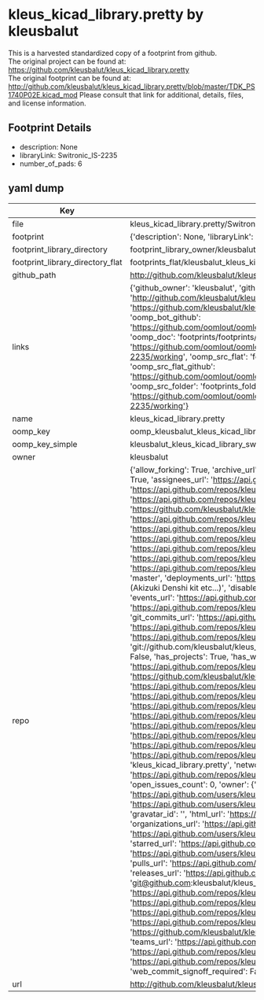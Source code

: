 # kleus_kicad_library.pretty by kleusbalut  
This is a harvested standardized copy of a footprint from github.  
The original project can be found at:  
https://github.com/kleusbalut/kleus_kicad_library.pretty  
The original footprint can be found at:
http://github.com/kleusbalut/kleus_kicad_library.pretty/blob/master/TDK_PS1740P02E.kicad_mod
Please consult that link for additional, details, files, and license information.  
## Footprint Details
* description: None  
* libraryLink: Switronic_IS-2235  
* number_of_pads: 6  
## yaml dump  
| Key | Value |  
| --- | --- |  
| file | kleus_kicad_library.pretty/Switronic_IS-2235.kicad_mod |  
| footprint | {'description': None, 'libraryLink': 'Switronic_IS-2235', 'number_of_pads': 6} |  
| footprint_library_directory | footprint_library_owner/kleusbalut_kleus_kicad_library.pretty |  
| footprint_library_directory_flat | footprints_flat/kleusbalut_kleus_kicad_library_switronic_is_2235/working |  
| github_path | http://github.com/kleusbalut/kleus_kicad_library.pretty/blob/master/Switronic_IS-2235.kicad_mod |  
| links | {'github_owner': 'kleusbalut', 'github_repo_name': 'kleus_kicad_library.pretty', 'github_src': 'http://github.com/kleusbalut/kleus_kicad_library.pretty/blob/master/TDK_PS1740P02E.kicad_mod', 'github_src_repo': 'https://github.com/kleusbalut/kleus_kicad_library.pretty', 'oomp_bot': 'footprints/kleusbalut_kleus_kicad_library_switronic_is_2235/working', 'oomp_bot_github': 'https://github.com/oomlout/oomlout_oomp_footprint_bot/tree/main/footprints/kleusbalut_kleus_kicad_library_switronic_is_2235/working', 'oomp_doc': 'footprints/footprints/kleusbalut/kleus_kicad_library/Switronic_IS-2235/working/', 'oomp_doc_github': 'https://github.com/oomlout/oomlout_oomp_footprint_doc/tree/main/footprints/footprints/kleusbalut/kleus_kicad_library/Switronic_IS-2235/working', 'oomp_src_flat': 'footprints_flat/footprints_flat/kleusbalut_kleus_kicad_library_switronic_is_2235/working', 'oomp_src_flat_github': 'https://github.com/oomlout/oomlout_oomp_footprint_src/tree/main/footprints_flat/kleusbalut_kleus_kicad_library_switronic_is_2235/working', 'oomp_src_folder': 'footprints_folder/footprints_folder/kleusbalut/kleus_kicad_library/Switronic_IS-2235/working', 'oomp_src_folder_github': 'https://github.com/oomlout/oomlout_oomp_footprint_src/tree/main/footprints_folder/kleusbalut/kleus_kicad_library/Switronic_IS-2235/working'} |  
| name | kleus_kicad_library.pretty |  
| oomp_key | oomp_kleusbalut_kleus_kicad_library_switronic_is_2235 |  
| oomp_key_simple | kleusbalut_kleus_kicad_library_switronic_is_2235 |  
| owner | kleusbalut |  
| repo | {'allow_forking': True, 'archive_url': 'https://api.github.com/repos/kleusbalut/kleus_kicad_library.pretty/{archive_format}{/ref}', 'archived': True, 'assignees_url': 'https://api.github.com/repos/kleusbalut/kleus_kicad_library.pretty/assignees{/user}', 'blobs_url': 'https://api.github.com/repos/kleusbalut/kleus_kicad_library.pretty/git/blobs{/sha}', 'branches_url': 'https://api.github.com/repos/kleusbalut/kleus_kicad_library.pretty/branches{/branch}', 'clone_url': 'https://github.com/kleusbalut/kleus_kicad_library.pretty.git', 'collaborators_url': 'https://api.github.com/repos/kleusbalut/kleus_kicad_library.pretty/collaborators{/collaborator}', 'comments_url': 'https://api.github.com/repos/kleusbalut/kleus_kicad_library.pretty/comments{/number}', 'commits_url': 'https://api.github.com/repos/kleusbalut/kleus_kicad_library.pretty/commits{/sha}', 'compare_url': 'https://api.github.com/repos/kleusbalut/kleus_kicad_library.pretty/compare/{base}...{head}', 'contents_url': 'https://api.github.com/repos/kleusbalut/kleus_kicad_library.pretty/contents/{+path}', 'contributors_url': 'https://api.github.com/repos/kleusbalut/kleus_kicad_library.pretty/contributors', 'created_at': '2015-04-27T02:24:05Z', 'default_branch': 'master', 'deployments_url': 'https://api.github.com/repos/kleusbalut/kleus_kicad_library.pretty/deployments', 'description': 'kicad libraries (Akizuki Denshi kit etc...)', 'disabled': False, 'downloads_url': 'https://api.github.com/repos/kleusbalut/kleus_kicad_library.pretty/downloads', 'events_url': 'https://api.github.com/repos/kleusbalut/kleus_kicad_library.pretty/events', 'fork': False, 'forks': 1, 'forks_count': 1, 'forks_url': 'https://api.github.com/repos/kleusbalut/kleus_kicad_library.pretty/forks', 'full_name': 'kleusbalut/kleus_kicad_library.pretty', 'git_commits_url': 'https://api.github.com/repos/kleusbalut/kleus_kicad_library.pretty/git/commits{/sha}', 'git_refs_url': 'https://api.github.com/repos/kleusbalut/kleus_kicad_library.pretty/git/refs{/sha}', 'git_tags_url': 'https://api.github.com/repos/kleusbalut/kleus_kicad_library.pretty/git/tags{/sha}', 'git_url': 'git://github.com/kleusbalut/kleus_kicad_library.pretty.git', 'has_discussions': False, 'has_downloads': True, 'has_issues': True, 'has_pages': False, 'has_projects': True, 'has_wiki': True, 'homepage': None, 'hooks_url': 'https://api.github.com/repos/kleusbalut/kleus_kicad_library.pretty/hooks', 'html_url': 'https://github.com/kleusbalut/kleus_kicad_library.pretty', 'id': 34641585, 'is_template': False, 'issue_comment_url': 'https://api.github.com/repos/kleusbalut/kleus_kicad_library.pretty/issues/comments{/number}', 'issue_events_url': 'https://api.github.com/repos/kleusbalut/kleus_kicad_library.pretty/issues/events{/number}', 'issues_url': 'https://api.github.com/repos/kleusbalut/kleus_kicad_library.pretty/issues{/number}', 'keys_url': 'https://api.github.com/repos/kleusbalut/kleus_kicad_library.pretty/keys{/key_id}', 'labels_url': 'https://api.github.com/repos/kleusbalut/kleus_kicad_library.pretty/labels{/name}', 'language': None, 'languages_url': 'https://api.github.com/repos/kleusbalut/kleus_kicad_library.pretty/languages', 'license': None, 'merges_url': 'https://api.github.com/repos/kleusbalut/kleus_kicad_library.pretty/merges', 'milestones_url': 'https://api.github.com/repos/kleusbalut/kleus_kicad_library.pretty/milestones{/number}', 'mirror_url': None, 'name': 'kleus_kicad_library.pretty', 'network_count': 1, 'node_id': 'MDEwOlJlcG9zaXRvcnkzNDY0MTU4NQ==', 'notifications_url': 'https://api.github.com/repos/kleusbalut/kleus_kicad_library.pretty/notifications{?since,all,participating}', 'open_issues': 0, 'open_issues_count': 0, 'owner': {'avatar_url': 'https://avatars.githubusercontent.com/u/9697347?v=4', 'events_url': 'https://api.github.com/users/kleusbalut/events{/privacy}', 'followers_url': 'https://api.github.com/users/kleusbalut/followers', 'following_url': 'https://api.github.com/users/kleusbalut/following{/other_user}', 'gists_url': 'https://api.github.com/users/kleusbalut/gists{/gist_id}', 'gravatar_id': '', 'html_url': 'https://github.com/kleusbalut', 'id': 9697347, 'login': 'kleusbalut', 'node_id': 'MDQ6VXNlcjk2OTczNDc=', 'organizations_url': 'https://api.github.com/users/kleusbalut/orgs', 'received_events_url': 'https://api.github.com/users/kleusbalut/received_events', 'repos_url': 'https://api.github.com/users/kleusbalut/repos', 'site_admin': False, 'starred_url': 'https://api.github.com/users/kleusbalut/starred{/owner}{/repo}', 'subscriptions_url': 'https://api.github.com/users/kleusbalut/subscriptions', 'type': 'User', 'url': 'https://api.github.com/users/kleusbalut'}, 'private': False, 'pulls_url': 'https://api.github.com/repos/kleusbalut/kleus_kicad_library.pretty/pulls{/number}', 'pushed_at': '2015-06-04T09:01:45Z', 'releases_url': 'https://api.github.com/repos/kleusbalut/kleus_kicad_library.pretty/releases{/id}', 'size': 156, 'ssh_url': 'git@github.com:kleusbalut/kleus_kicad_library.pretty.git', 'stargazers_count': 1, 'stargazers_url': 'https://api.github.com/repos/kleusbalut/kleus_kicad_library.pretty/stargazers', 'statuses_url': 'https://api.github.com/repos/kleusbalut/kleus_kicad_library.pretty/statuses/{sha}', 'subscribers_count': 2, 'subscribers_url': 'https://api.github.com/repos/kleusbalut/kleus_kicad_library.pretty/subscribers', 'subscription_url': 'https://api.github.com/repos/kleusbalut/kleus_kicad_library.pretty/subscription', 'svn_url': 'https://github.com/kleusbalut/kleus_kicad_library.pretty', 'tags_url': 'https://api.github.com/repos/kleusbalut/kleus_kicad_library.pretty/tags', 'teams_url': 'https://api.github.com/repos/kleusbalut/kleus_kicad_library.pretty/teams', 'temp_clone_token': None, 'topics': [], 'trees_url': 'https://api.github.com/repos/kleusbalut/kleus_kicad_library.pretty/git/trees{/sha}', 'updated_at': '2023-01-28T10:48:10Z', 'url': 'https://api.github.com/repos/kleusbalut/kleus_kicad_library.pretty', 'visibility': 'public', 'watchers': 1, 'watchers_count': 1, 'web_commit_signoff_required': False} |  
| url | http://github.com/kleusbalut/kleus_kicad_library.pretty |  

